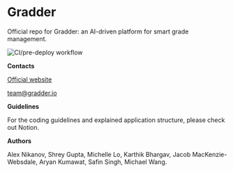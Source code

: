 # Gradder

Official repo for Gradder: an AI-driven platform for smart grade management.

![CI/pre-deploy workflow](https://github.com/Niklex21/gradder_main/workflows/CI/pre-deploy%20workflow/badge.svg?branch=master)

**Contacts**

[Official website](https://gradder.io)

team@gradder.io

**Guidelines**

For the coding guidelines and explained application structure, please check out Notion.

**Authors**

Alex Nikanov, Shrey Gupta, Michelle Lo, Karthik Bhargav, Jacob MacKenzie-Websdale, Aryan Kumawat, Safin Singh, Michael Wang. 

